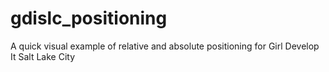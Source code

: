 gdislc_positioning
==================

A quick visual example of relative and absolute positioning for Girl Develop It Salt Lake City
